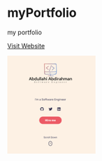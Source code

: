 # myPortfolio
my portfolio


<a href="https://fifa22matching.netlify.app" rel="nofollow">Visit Website</a>

<img src="images/portfolio.png" align="center" width="40%"/>
